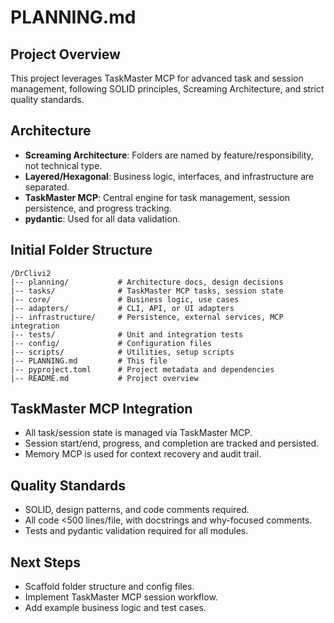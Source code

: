 # PLANNING.md

## Project Overview
This project leverages TaskMaster MCP for advanced task and session management, following SOLID principles, Screaming Architecture, and strict quality standards.

## Architecture
- **Screaming Architecture**: Folders are named by feature/responsibility, not technical type.
- **Layered/Hexagonal**: Business logic, interfaces, and infrastructure are separated.
- **TaskMaster MCP**: Central engine for task management, session persistence, and progress tracking.
- **pydantic**: Used for all data validation.

## Initial Folder Structure
```
/DrClivi2
|-- planning/           # Architecture docs, design decisions
|-- tasks/              # TaskMaster MCP tasks, session state
|-- core/               # Business logic, use cases
|-- adapters/           # CLI, API, or UI adapters
|-- infrastructure/     # Persistence, external services, MCP integration
|-- tests/              # Unit and integration tests
|-- config/             # Configuration files
|-- scripts/            # Utilities, setup scripts
|-- PLANNING.md         # This file
|-- pyproject.toml      # Project metadata and dependencies
|-- README.md           # Project overview
```

## TaskMaster MCP Integration
- All task/session state is managed via TaskMaster MCP.
- Session start/end, progress, and completion are tracked and persisted.
- Memory MCP is used for context recovery and audit trail.

## Quality Standards
- SOLID, design patterns, and code comments required.
- All code <500 lines/file, with docstrings and why-focused comments.
- Tests and pydantic validation required for all modules.

## Next Steps
- Scaffold folder structure and config files.
- Implement TaskMaster MCP session workflow.
- Add example business logic and test cases. 